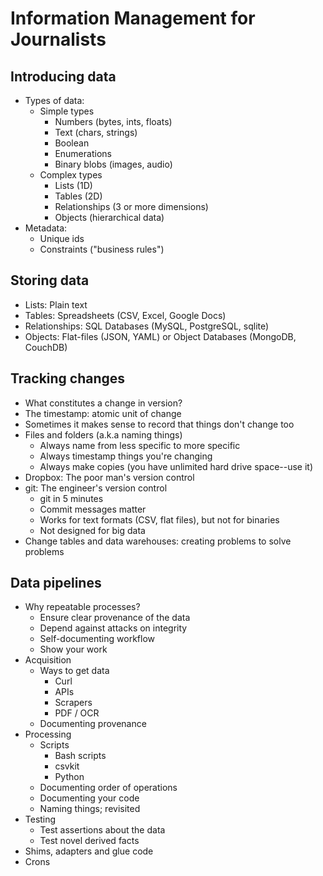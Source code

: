 Information Management for Journalists
======================================

Introducing data
----------------

* Types of data:
    * Simple types
        * Numbers (bytes, ints, floats)
        * Text (chars, strings)
        * Boolean
        * Enumerations
        * Binary blobs (images, audio)
    * Complex types
        * Lists (1D)
        * Tables (2D)
        * Relationships (3 or more dimensions)
        * Objects (hierarchical data)
* Metadata:
    * Unique ids
    * Constraints ("business rules")


Storing data
------------

* Lists: Plain text
* Tables: Spreadsheets (CSV, Excel, Google Docs)
* Relationships: SQL Databases (MySQL, PostgreSQL, sqlite)
* Objects: Flat-files (JSON, YAML) or Object Databases (MongoDB, CouchDB)


Tracking changes
----------------

* What constitutes a change in version?
* The timestamp: atomic unit of change
* Sometimes it makes sense to record that things don't change too
* Files and folders (a.k.a naming things)
    * Always name from less specific to more specific
    * Always timestamp things you're changing
    * Always make copies (you have unlimited hard drive space--use it)
* Dropbox: The poor man's version control
* git: The engineer's version control
    * git in 5 minutes
    * Commit messages matter
    * Works for text formats (CSV, flat files), but not for binaries
    * Not designed for big data
* Change tables and data warehouses: creating problems to solve problems


Data pipelines
--------------

* Why repeatable processes?
    * Ensure clear provenance of the data
    * Depend against attacks on integrity
    * Self-documenting workflow
    * Show your work
* Acquisition
    * Ways to get data
        * Curl
        * APIs
        * Scrapers
        * PDF / OCR
    * Documenting provenance
* Processing
    * Scripts
        * Bash scripts
        * csvkit
        * Python
    * Documenting order of operations
    * Documenting your code
    * Naming things; revisited
* Testing
    * Test assertions about the data
    * Test novel derived facts
* Shims, adapters and glue code
* Crons

